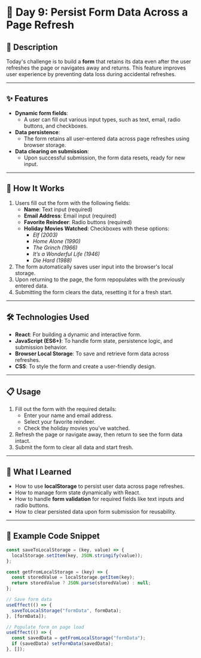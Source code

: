 # 🎄 Day 9: Persist Form Data Across a Page Refresh

## 📖 Description

Today's challenge is to build a **form** that retains its data even after the user refreshes the page or navigates away and returns. This feature improves user experience by preventing data loss during accidental refreshes.

---

## ✨ Features

- **Dynamic form fields**:
  - A user can fill out various input types, such as text, email, radio buttons, and checkboxes.
- **Data persistence**:
  - The form retains all user-entered data across page refreshes using browser storage.
- **Data clearing on submission**:
  - Upon successful submission, the form data resets, ready for new input.

---

## 🚀 How It Works

1. Users fill out the form with the following fields:
   - **Name**: Text input (required)
   - **Email Address**: Email input (required)
   - **Favorite Reindeer**: Radio buttons (required)
   - **Holiday Movies Watched**: Checkboxes with these options:
     - *Elf (2003)*
     - *Home Alone (1990)*
     - *The Grinch (1966)*
     - *It’s a Wonderful Life (1946)*
     - *Die Hard (1988)*
2. The form automatically saves user input into the browser's local storage.
3. Upon returning to the page, the form repopulates with the previously entered data.
4. Submitting the form clears the data, resetting it for a fresh start.

---

## 🛠️ Technologies Used

- **React**: For building a dynamic and interactive form.
- **JavaScript (ES6+)**: To handle form state, persistence logic, and submission behavior.
- **Browser Local Storage**: To save and retrieve form data across refreshes.
- **CSS**: To style the form and create a user-friendly design.

---

## 📋 Usage

1. Fill out the form with the required details:
   - Enter your name and email address.
   - Select your favorite reindeer.
   - Check the holiday movies you've watched.
2. Refresh the page or navigate away, then return to see the form data intact.
3. Submit the form to clear all data and start fresh.

---

## 🌟 What I Learned

- How to use **localStorage** to persist user data across page refreshes.
- How to manage form state dynamically with React.
- How to handle **form validation** for required fields like text inputs and radio buttons.
- How to clear persisted data upon form submission for reusability.

---

## 📝 Example Code Snippet

```javascript
const saveToLocalStorage = (key, value) => {
  localStorage.setItem(key, JSON.stringify(value));
};

const getFromLocalStorage = (key) => {
  const storedValue = localStorage.getItem(key);
  return storedValue ? JSON.parse(storedValue) : null;
};

// Save form data
useEffect(() => {
  saveToLocalStorage("formData", formData);
}, [formData]);

// Populate form on page load
useEffect(() => {
  const savedData = getFromLocalStorage("formData");
  if (savedData) setFormData(savedData);
}, []);